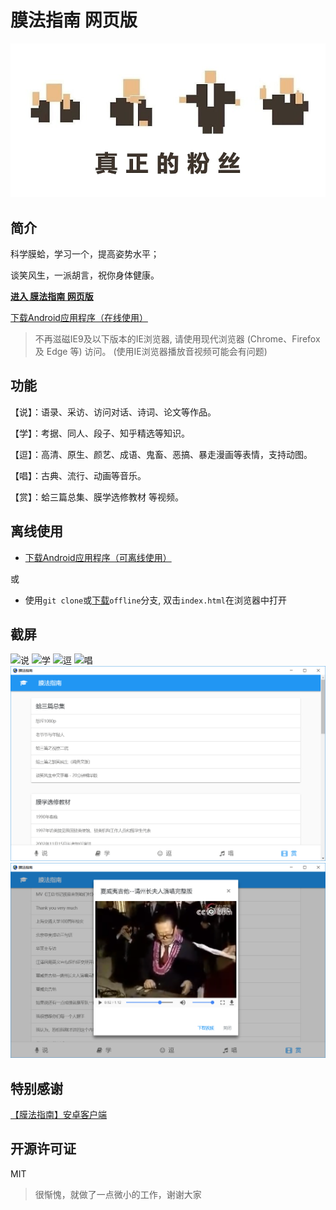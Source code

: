 # 膜法指南 网页版

![真正的粉丝](img/banner.png)

## 简介
科学膜蛤，学习一个，提高姿势水平；

谈笑风生，一派胡言，祝你身体健康。

**[进入 膜法指南 网页版](https://mogicians-manual.github.io/)**

[下载Android应用程序（在线使用）](https://github.com/Xmader/mogicians_manual/releases/)

> 不再滋磁IE9及以下版本的IE浏览器, 请使用现代浏览器 (Chrome、Firefox 及 Edge 等) 访问。 (使用IE浏览器播放音视频可能会有问题)

## 功能
【说】：语录、采访、访问对话、诗词、论文等作品。

【学】：考据、同人、段子、知乎精选等知识。

【逗】：高清、原生、颜艺、成语、鬼畜、恶搞、暴走漫画等表情，支持动图。

【唱】：古典、流行、动画等音乐。

【赏】：蛤三篇总集、膜学选修教材 等视频。

## 离线使用

* [下载Android应用程序（可离线使用）](https://github.com/Xmader/mogicians_manual/releases/)

或

* 使用`git clone`或[下载](https://github.com/Xmader/mogicians_manual/archive/offline.zip)`offline`分支, 双击`index.html`在浏览器中打开

## 截屏
![说](img/说.PNG)
![学](img/学.PNG)
![逗](img/逗.PNG)
![唱](img/唱.PNG)
![赏](img/赏.PNG)
![赏-播放中](img/赏-播放中.PNG)

## 特别感谢

[【膜法指南】安卓客户端 ](https://github.com/naco-siren/mogicians_manual_public_release)

## 开源许可证

MIT

> 很惭愧，就做了一点微小的工作，谢谢大家

